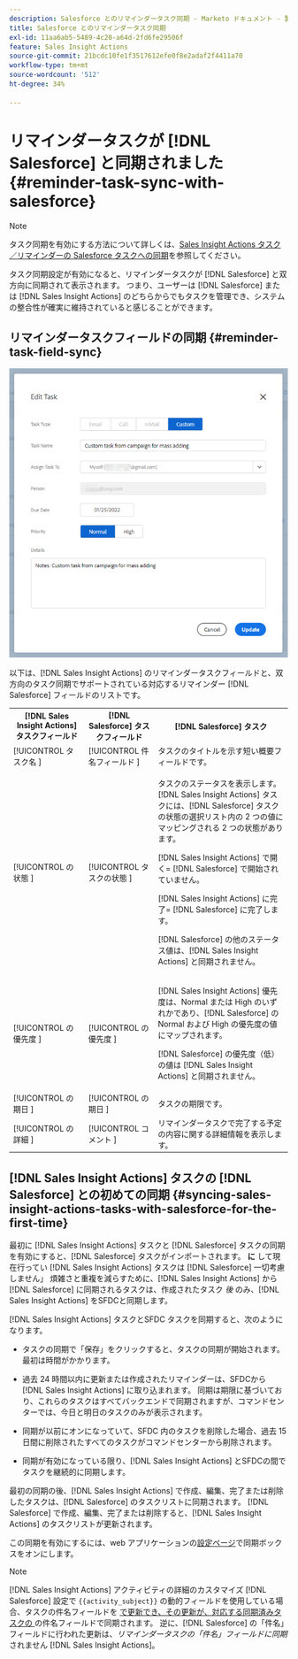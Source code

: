 ```yaml
---
description: Salesforce とのリマインダータスク同期 - Marketo ドキュメント - 製品ドキュメント
title: Salesforce とのリマインダータスク同期
exl-id: 11aa6ab5-5489-4c20-a64d-2fd6fe29506f
feature: Sales Insight Actions
source-git-commit: 21bcdc10fe1f3517612efe0f8e2adaf2f4411a70
workflow-type: tm+mt
source-wordcount: '512'
ht-degree: 34%

---
```


# リマインダータスクが [!DNL Salesforce] と同期されました {#reminder-task-sync-with-salesforce}

>[!NOTE]
>
>タスク同期を有効にする方法について詳しくは、[Sales Insight Actions タスク／リマインダーの Salesforce タスクへの同期](/help/marketo/product-docs/marketo-sales-insight/actions/crm/salesforce-integration/sync-sales-activities-to-salesforce.md#sync-sales-insight-actions-tasks-reminders-to-salesforce-tasks)を参照してください。

タスク同期設定が有効になると、リマインダータスクが [!DNL Salesforce] と双方向に同期されて表示されます。 つまり、ユーザーは [!DNL Salesforce] または [!DNL Sales Insight Actions] のどちらからでもタスクを管理でき、システムの整合性が確実に維持されていると感じることができます。

## リマインダータスクフィールドの同期 {#reminder-task-field-sync}

![](assets/reminder-task-sync-with-salesforce-1.png)

以下は、[!DNL Sales Insight Actions] のリマインダータスクフィールドと、双方向のタスク同期でサポートされている対応するリマインダー [!DNL Salesforce] フィールドのリストです。

<table>
 <tr>
  <th>[!DNL Sales Insight Actions] タスクフィールド</th>
  <th>[!DNL Salesforce] タスクフィールド</th>
  <th>[!DNL Salesforce] タスク</th>
 </tr>
 <tr>
  <td>[!UICONTROL タスク名 ]</td>
  <td>[!UICONTROL 件名フィールド ]</td>
  <td>タスクのタイトルを示す短い概要フィールドです。</td>
 </tr>
 <tr>
  <td>[!UICONTROL の状態 ]</td>
  <td>[!UICONTROL タスクの状態 ]</td>
  <td><p>タスクのステータスを表示します。[!DNL Sales Insight Actions] タスクには、[!DNL Salesforce] タスクの状態の選択リスト内の 2 つの値にマッピングされる 2 つの状態があります。</p>
  <p>[!DNL Sales Insight Actions] で開く= [!DNL Salesforce] で開始されていません。</p>
  <p>[!DNL Sales Insight Actions] に完了= [!DNL Salesforce] に完了します。</p>
  <p>[!DNL Salesforce] の他のステータス値は、[!DNL Sales Insight Actions] と同期されません。</p></td>
 </tr>
 <tr>
  <td>[!UICONTROL の優先度 ]</td>
  <td>[!UICONTROL の優先度 ]</td>
  <td><p>[!DNL Sales Insight Actions] 優先度は、Normal または High のいずれかであり、[!DNL Salesforce] の Normal および High の優先度の値にマップされます。</p>
  <p>[!DNL Salesforce] の優先度（低）の値は [!DNL Sales Insight Actions] と同期されません。</p></td>
 </tr>
 <tr>
  <td>[!UICONTROL の期日 ]</td>
  <td>[!UICONTROL の期日 ]</td>
  <td>タスクの期限です。</td>
 </tr>
 <tr>
  <td>[!UICONTROL の詳細 ]</td>
  <td>[!UICONTROL コメント ]</td>
  <td>リマインダータスクで完了する予定の内容に関する詳細情報を表示します。</td>
 </tr>
</table>

## [!DNL Sales Insight Actions] タスクの [!DNL Salesforce] との初めての同期 {#syncing-sales-insight-actions-tasks-with-salesforce-for-the-first-time}

最初に [!DNL Sales Insight Actions] タスクと [!DNL Salesforce] タスクの同期を有効にすると、[!DNL Salesforce] タスクがインポートされます。 **に** して現在行ってい [!DNL Sales Insight Actions] タスクは [!DNL Salesforce] 一切考慮しません」 煩雑さと重複を減らすために、[!DNL Sales Insight Actions] から [!DNL Salesforce] に同期されるタスクは、作成されたタスク *後* のみ、[!DNL Sales Insight Actions] をSFDCと同期します。

[!DNL Sales Insight Actions] タスクとSFDC タスクを同期すると、次のようになります。

* タスクの同期で「保存」をクリックすると、タスクの同期が開始されます。最初は時間がかかります。

* 過去 24 時間以内に更新または作成されたリマインダーは、SFDCから [!DNL Sales Insight Actions] に取り込まれます。 同期は期限に基づいており、これらのタスクはすべてバックエンドで同期されますが、コマンドセンターでは、今日と明日のタスクのみが表示されます。

* 同期が以前にオンになっていて、SFDC 内のタスクを削除した場合、過去 15 日間に削除されたすべてのタスクがコマンドセンターから削除されます。

* 同期が有効になっている限り、[!DNL Sales Insight Actions] とSFDCの間でタスクを継続的に同期します。

最初の同期の後、[!DNL Sales Insight Actions] で作成、編集、完了または削除したタスクは、[!DNL Salesforce] のタスクリストに同期されます。 [!DNL Salesforce] で作成、編集、完了または削除すると、[!DNL Sales Insight Actions] のタスクリストが更新されます。

この同期を有効にするには、web アプリケーションの[設定ページ](https://toutapp.com/login)で同期ボックスをオンにします。

>[!NOTE]
>
>[!DNL Sales Insight Actions] アクティビティの詳細のカスタマイズ [!DNL Salesforce] 設定で `{{activity_subject}}` の動的フィールドを使用している場合、タスクの件名フィールドを [ で更新でき、その更新が、対応する同期済みタスクの ](/help/marketo/product-docs/marketo-sales-insight/actions/crm/salesforce-integration/configure-salesforce-activity-detail-customization.md) の件名フィールドで同期されます。 逆に、[!DNL Salesforce] の「件名」フィールドに行われた更新は、*リマインダータスクの「件名」フィールドに同期* されません [!DNL Sales Insight Actions]。
